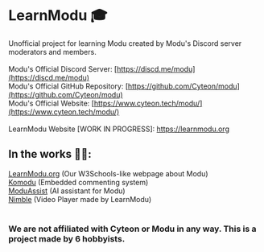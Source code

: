 # LearnModu 🎓
Unofficial project for learning Modu created by Modu's Discord server moderators and members.
<br><br>
Modu's Official Discord Server: [https://discd.me/modu](https://discd.me/modu)
<br>
Modu's Official GitHub Repository: [https://github.com/Cyteon/modu](https://github.com/Cyteon/modu)
<br>
Modu's Official Website: [https://www.cyteon.tech/modu/](https://www.cyteon.tech/modu/)
<br><br>
LearnModu Website [WORK IN PROGRESS]: https://learnmodu.org
## In the works 👷‍♂️:
[LearnModu.org](https://learnmodu.github.io) (Our W3Schools-like webpage about Modu)
<br>
[Komodu](https://learnmodu.github.io/komodu) (Embedded commenting system)
<br>
[ModuAssist](https://learnmodu.github.io/assist.html) (AI assistant for Modu)
<br>
[Nimble](https://learnmodu.github.io/nimble) (Video Player made by LearnModu)
<br>
<br>
### We are not affiliated with Cyteon or Modu in any way. This is a project made by 6 hobbyists.
